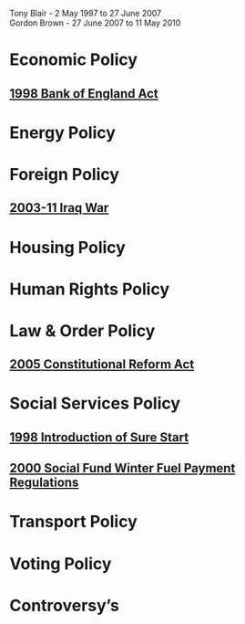 Tony Blair - 2 May 1997 to 27 June 2007  
Gordon Brown - 27 June 2007 to 11 May 2010  
# Economic Policy
## [1998 Bank of England Act](1998%20Bank%20of%20England%20Act)
# Energy Policy

# Foreign Policy
## [2003-11 Iraq War](../../Iraq/1968-2003%20Ba'athist%20Iraqi%20Republic/2003-11%20Iraq%20War)  
# Housing Policy

# Human Rights Policy

# Law & Order Policy
## [2005 Constitutional Reform Act](2005%20Constitutional%20Reform%20Act)
# Social Services Policy
## [1998 Introduction of Sure Start](1998%20Introduction%20of%20Sure%20Start)
## [2000 Social Fund Winter Fuel Payment Regulations](2000%20Social%20Fund%20Winter%20Fuel%20Payment%20Regulations)
# Transport Policy

# Voting Policy

# Controversy’s
